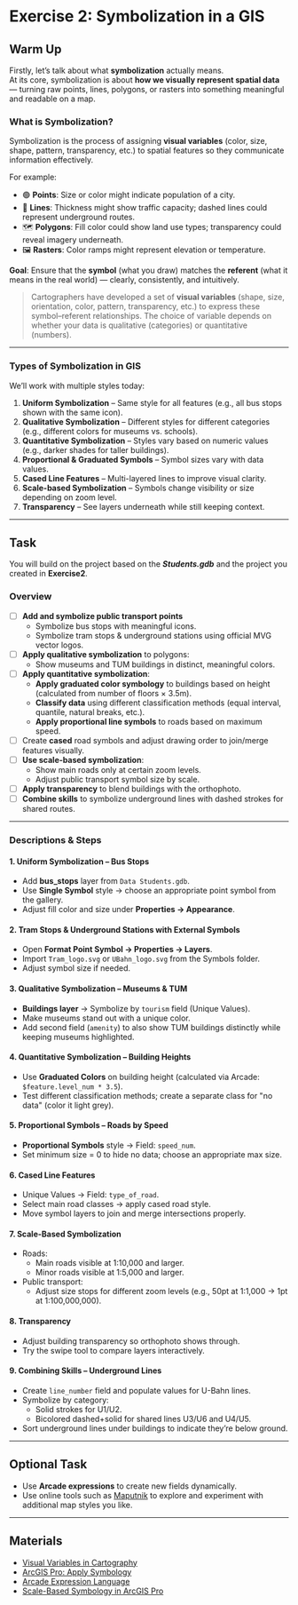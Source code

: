 # Exercise 2: Symbolization in a GIS

## Warm Up
Firstly, let’s talk about what **symbolization** actually means.  
At its core, symbolization is about **how we visually represent spatial data** — turning raw points, lines, polygons, or rasters into something meaningful and readable on a map.

### What is Symbolization?
Symbolization is the process of assigning **visual variables** (color, size, shape, pattern, transparency, etc.) to spatial features so they communicate information effectively.

For example:
- 🟢 **Points**: Size or color might indicate population of a city.
- 📏 **Lines**: Thickness might show traffic capacity; dashed lines could represent underground routes.
- 🗺️ **Polygons**: Fill color could show land use types; transparency could reveal imagery underneath.
- 🖼 **Rasters**: Color ramps might represent elevation or temperature.

**Goal**: Ensure that the **symbol** (what you draw) matches the **referent** (what it means in the real world) — clearly, consistently, and intuitively.

> Cartographers have developed a set of **visual variables** (shape, size, orientation, color, pattern, transparency, etc.) to express these symbol–referent relationships. The choice of variable depends on whether your data is qualitative (categories) or quantitative (numbers).

---

### Types of Symbolization in GIS
We’ll work with multiple styles today:

1. **Uniform Symbolization** – Same style for all features (e.g., all bus stops shown with the same icon).
2. **Qualitative Symbolization** – Different styles for different categories (e.g., different colors for museums vs. schools).
3. **Quantitative Symbolization** – Styles vary based on numeric values (e.g., darker shades for taller buildings).
4. **Proportional & Graduated Symbols** – Symbol sizes vary with data values.
5. **Cased Line Features** – Multi-layered lines to improve visual clarity.
6. **Scale-based Symbolization** – Symbols change visibility or size depending on zoom level.
7. **Transparency** – See layers underneath while still keeping context.

---

## Task
You will build on the project based on the _**Students.gdb**_ and the project you created in **Exercise2**.

### Overview
- [ ] **Add and symbolize public transport points**  
  - Symbolize bus stops with meaningful icons.
  - Symbolize tram stops & underground stations using official MVG vector logos.
- [ ] **Apply qualitative symbolization** to polygons:  
  - Show museums and TUM buildings in distinct, meaningful colors.
- [ ] **Apply quantitative symbolization**:
    - **Apply graduated color symbology** to buildings based on height (calculated from number of floors × 3.5m).
    - **Classify data** using different classification methods (equal interval, quantile, natural breaks, etc.).
    - **Apply proportional line symbols** to roads based on maximum speed.
- [ ] Create **cased** road symbols and adjust drawing order to join/merge features visually.
- [ ] **Use scale-based symbolization**:  
  - Show main roads only at certain zoom levels.  
  - Adjust public transport symbol size by scale.
- [ ] **Apply transparency** to blend buildings with the orthophoto.
- [ ] **Combine skills** to symbolize underground lines with dashed strokes for shared routes.

---

### Descriptions & Steps

#### 1. Uniform Symbolization – Bus Stops
- Add **bus_stops** layer from `Data Students.gdb`.
- Use **Single Symbol** style → choose an appropriate point symbol from the gallery.
- Adjust fill color and size under **Properties → Appearance**.

#### 2. Tram Stops & Underground Stations with External Symbols
- Open **Format Point Symbol → Properties → Layers**.
- Import `Tram_logo.svg` or `UBahn_logo.svg` from the Symbols folder.
- Adjust symbol size if needed.

#### 3. Qualitative Symbolization – Museums & TUM
- **Buildings layer** → Symbolize by `tourism` field (Unique Values).
- Make museums stand out with a unique color.
- Add second field (`amenity`) to also show TUM buildings distinctly while keeping museums highlighted.

#### 4. Quantitative Symbolization – Building Heights
- Use **Graduated Colors** on building height (calculated via Arcade: `$feature.level_num * 3.5`).
- Test different classification methods; create a separate class for "no data" (color it light grey).

#### 5. Proportional Symbols – Roads by Speed
- **Proportional Symbols** style → Field: `speed_num`.
- Set minimum size = 0 to hide no data; choose an appropriate max size.

#### 6. Cased Line Features
- Unique Values → Field: `type_of_road`.
- Select main road classes → apply cased road style.
- Move symbol layers to join and merge intersections properly.

#### 7. Scale-Based Symbolization
- Roads:  
  - Main roads visible at 1:10,000 and larger.  
  - Minor roads visible at 1:5,000 and larger.
- Public transport:  
  - Adjust size stops for different zoom levels (e.g., 50pt at 1:1,000 → 1pt at 1:100,000,000).

#### 8. Transparency
- Adjust building transparency so orthophoto shows through.
- Try the swipe tool to compare layers interactively.

#### 9. Combining Skills – Underground Lines
- Create `line_number` field and populate values for U-Bahn lines.
- Symbolize by category:
  - Solid strokes for U1/U2.
  - Bicolored dashed+solid for shared lines U3/U6 and U4/U5.
- Sort underground lines under buildings to indicate they’re below ground.

---

## Optional Task
- Use **Arcade expressions** to create new fields dynamically.
- Use online tools such as [Maputnik](https://maputnik.github.io/) to explore and experiment with additional map styles you like.

---

## Materials
- [Visual Variables in Cartography](https://www.axismaps.com/guide/data/visual-variables)
- [ArcGIS Pro: Apply Symbology](https://pro.arcgis.com/en/pro-app/latest/help/mapping/layer-properties/change-symbology.htm)
- [Arcade Expression Language](https://developers.arcgis.com/arcade/)
- [Scale-Based Symbology in ArcGIS Pro](https://pro.arcgis.com/en/pro-app/latest/help/mapping/layer-properties/scale-based-symbol-classes.htm)
